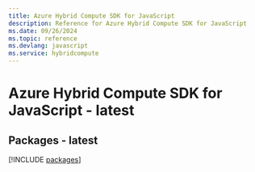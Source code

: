 ```yaml
---
title: Azure Hybrid Compute SDK for JavaScript
description: Reference for Azure Hybrid Compute SDK for JavaScript
ms.date: 09/26/2024
ms.topic: reference
ms.devlang: javascript
ms.service: hybridcompute
---
```

# Azure Hybrid Compute SDK for JavaScript - latest
## Packages - latest
[!INCLUDE [packages](hybrid-compute-index.md)]